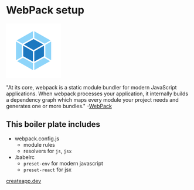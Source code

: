 # WebPack setup

![WebPack](images/icon-square-big-150x150.png)

"At its core, webpack is a static module bundler for modern JavaScript applications. When webpack processes your application, it internally builds a dependency graph which maps every module your project needs and generates one or more bundles." -[WebPack](https://webpack.js.org/)

## This boiler plate includes

- webpack.config.js
  - module rules
  - resolvers for `js`, `jsx`
- .babelrc
  - `preset-env` for modern javascript
  - `preset-react` for jsx

[createapp.dev](https://createapp.dev/webpack)
